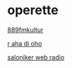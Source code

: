# operette

[889fmkultur](http://889fmkultur.stream.laut.fm/889fmkultur)

[r aha di oho](http://r-aha-di-oho.stream.laut.fm/r-aha-di-oho)

[saloniker web radio](http://saloniker-web-radio.stream.laut.fm/saloniker-web-radio)

